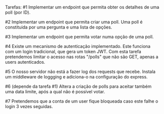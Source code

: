 Tarefas:
#1
Implementar um endpoint que permita obter os detalhes de uma poll (por ID).

#2
Implementar um endpoint que permita criar uma poll. Uma poll é constituida por uma pergunta e uma lista de opções.

#3
Implementar um endpoint que permita votar numa opção de uma poll.

#4
Existe um mecanismo de autenticação implementado. Este funciona com um login tradicional, que gera um token JWT. Com esta tarefa pretendemos limitar o acesso nas rotas "/polls" que não são GET, apenas a users autenticados.

#5
O nosso servidor não está a fazer log dos requests que recebe. Instala um middleware de loggging e adiciona-o na configuração do express.

#6
(depende da tarefa #1)
Altera a criação de polls para aceitar também uma data limite, após a qual não é possível votar.

#7
Pretendemos que a conta de um user fique bloqueada caso este falhe o login 3 vezes seguidas.
